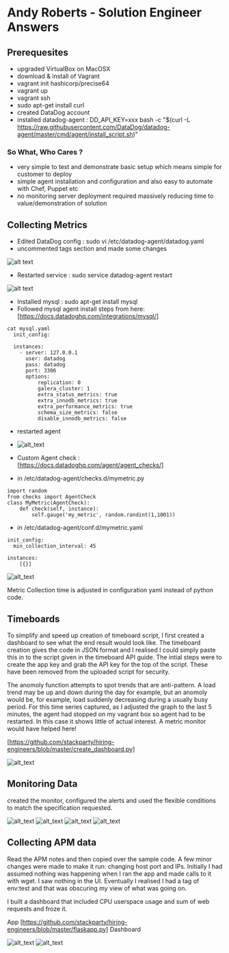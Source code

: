 # Andy Roberts - Solution Engineer Answers

## Prerequesites

- upgraded VirtualBox on MacOSX
- download & install of Vagrant
- vagrant init hashicorp/precise64
- vagrant up
- vagrant ssh
- sudo apt-get install curl
- created DataDog account 
- installed datadog-agent : DD_API_KEY=xxx bash -c "$(curl -L https://raw.githubusercontent.com/DataDog/datadog-agent/master/cmd/agent/install_script.sh)"

### So What, Who Cares ?

- very simple to test and demonstrate basic setup which means simple for customer to deploy
- simple agent installation and configuration and also easy to automate with Chef, Puppet etc
- no monitoring server deployment required massively reducing time to value/demonstration of solution

## Collecting Metrics

- Edited DataDog config : sudo vi /etc/datadog-agent/datadog.yaml
- uncommented tags section and made some changes 

 ![alt text](https://github.com/stackparty/hiring-engineers/blob/master/dd_agent_config.png "Tags in Agent Config")
 
- Restarted service : sudo service datadog-agent restart

![alt text](https://github.com/stackparty/hiring-engineers/blob/master/dd_hostmap.png "Host map in Datadog")

- Installed mysql : sudo apt-get install mysql
- Followed mysql agent install steps from here: [https://docs.datadoghq.com/integrations/mysql/]
```
cat mysql.yaml
  init_config:

  instances:
    - server: 127.0.0.1
      user: datadog
      pass: datadog
      port: 3306
      options:
          replication: 0
          galera_cluster: 1
          extra_status_metrics: true
          extra_innodb_metrics: true
          extra_performance_metrics: true
          schema_size_metrics: false
          disable_innodb_metrics: false
```

- restarted agent

- ![alt_text](https://github.com/stackparty/hiring-engineers/blob/master/dd_withmysql_agent.png "No tricks up my sleeve, Mysql Agent")

- Custom Agent check : [https://docs.datadoghq.com/agent/agent_checks/]
- in /etc/datadog-agent/checks.d/mymetric.py
```
import random
from checks import AgentCheck
class MyMetric(AgentCheck):
    def check(self, instance):
        self.gauge('my_metric', random.randint(1,1001))
```
- in /etc/datadog-agent/conf.d/mymetric.yaml
```
init_config:
  min_collection_interval: 45

instances:
    [{}]
```

![alt_text](https://github.com/stackparty/hiring-engineers/blob/master/dd_mymetric_explorer.png "my_metric explored")

Metric Collection time is adjusted in configuration yaml instead of python code. 

## Timeboards

To simplify and speed up creation of timeboard script, I first created a dashboard to see what the end result would look like. The timeboard creation gives the code in JSON format and I realised I could simply paste this in to the script given in the timeboard API guide. The intial steps were to create the app key and grab the API key for the top of the script. These have been removed from the uploaded script for security. 

The anomoly function attempts to spot trends that are anti-pattern. A load trend may be up and down during the day for example, but an anomoly would be, for example, load suddenly decreasing during a usually busy period. For this time series captured, as I adjusted the graph to the last 5 minutes, the agent had stopped on my vagrant box so agent had to be restarted. In this case it shows little of actual interest. A metric monitor would have helped here!

[https://github.com/stackparty/hiring-engineers/blob/master/create_dashboard.py]

![alt_text](https://github.com/stackparty/hiring-engineers/blob/master/datadog%20timeseries.png "my timeseries through api snapshot")

## Monitoring Data

created the monitor, configured the alerts and used the flexible conditions to match the specification requested. 

![alt_text](https://github.com/stackparty/hiring-engineers/blob/master/dd_metric_monitor_setup.png "monitor setup")
![alt_text](https://github.com/stackparty/hiring-engineers/blob/master/dd_metric_monitor_alert.png "email alert")
![alt_text](https://github.com/stackparty/hiring-engineers/blob/master/dd_metric_snooze_1.png "weekday downtime")
![alt_text](https://github.com/stackparty/hiring-engineers/blob/master/dd_metric_snooze_2.png "weekend downtime")

## Collecting APM data

Read the APM notes and then copied over the sample code. A few minor changes were made to make it run: changing host port and IPs. 
Initially I had assumed nothing was happening when I ran the app and made calls to it with wget. I saw nothing in the UI. 
Eventually I realised I had a tag of env:test and that was obscuring my view of what was going on.

I built a dashboard that included CPU userspace usage and sum of web requests and froze it.

App [https://github.com/stackparty/hiring-engineers/blob/master/flaskapp.py]
Dashboard 

![alt_text](https://github.com/stackparty/hiring-engineers/blob/master/dd_apptrace_1.png "app trace dashboard config")
![alt_text](https://github.com/stackparty/hiring-engineers/blob/master/dd_apptrace_1.png "app trace graph")




